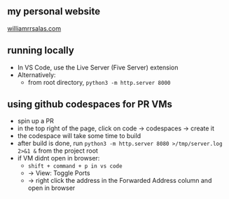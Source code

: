 ## my personal website

[williamrrsalas.com](https://williamrrsalas.com)

## running locally

- In VS Code, use the Live Server (Five Server) extension
- Alternatively:
  - from root directory, `python3 -m http.server 8000`

## using github codespaces for PR VMs

- spin up a PR
- in the top right of the page, click on code -> codespaces -> create it
- the codespace will take some time to build
- after build is done, run `python3 -m http.server 8080 >/tmp/server.log 2>&1 &` from the project root
- if VM didnt open in browser:
  - `shift + command + p in vs code`
  - -> View: Toggle Ports
  - -> right click the address in the Forwarded Address column and open in browser

